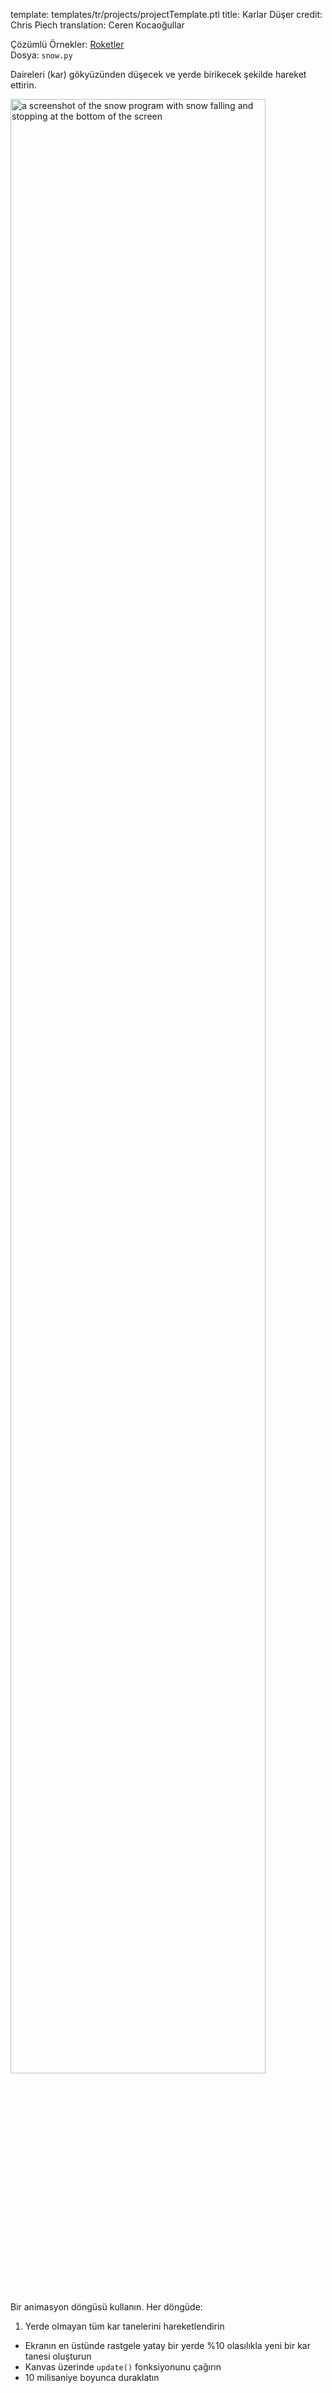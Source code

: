 template: templates/tr/projects/projectTemplate.ptl
title: Karlar Düşer
credit: Chris Piech
translation: Ceren Kocaoğullar

Çözümlü Örnekler: [Roketler]({{pathToRoot}}tr/projects/rocketShip.html)<br/>
Dosya: `snow.py`

Daireleri (kar) gökyüzünden düşecek ve yerde birikecek şekilde hareket ettirin.

<img src="{{pathToRoot}}img/projects/snow/snow.png" alt="a screenshot of the snow program with snow falling and stopping at the bottom of the screen" class="center" style="width: 90%" />

Bir animasyon döngüsü kullanın. Her döngüde:

1. Yerde olmayan tüm kar tanelerini hareketlendirin

- Ekranın en üstünde rastgele yatay bir yerde %10 olasılıkla yeni bir kar tanesi oluşturun
- Kanvas üzerinde `update()` fonksiyonunu çağırın
- 10 milisaniye boyunca duraklatın
